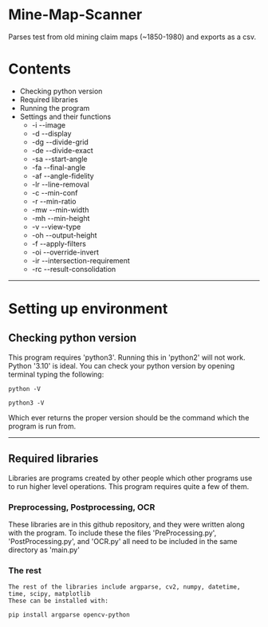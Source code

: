 # Mine-Map-Scanner
Parses test from old mining claim maps (~1850-1980) and exports as a csv.

# Contents
* Checking python version
* Required libraries
* Running the program
* Settings and their functions
  * -i --image
  * -d --display
  * -dg --divide-grid
  * -de --divide-exact
  * -sa --start-angle
  * -fa --final-angle
  * -af --angle-fidelity
  * -lr --line-removal
  * -c --min-conf
  * -r --min-ratio
  * -mw --min-width
  * -mh --min-height
  * -v --view-type
  * -oh --output-height
  * -f --apply-filters
  * -oi --override-invert
  * -ir --intersection-requirement
  * -rc --result-consolidation
---
# Setting up environment
## Checking python version
This program requires 'python3'. Running this in 'python2' will not work. Python '3.10' is ideal.
You can check your python version by opening terminal typing the following:
````
python -V
````
    python3 -V

Which ever returns the proper version should be the command which the program is run from.

---
## Required libraries
Libraries are programs created by other people which other programs use to run higher level operations. This program requires quite a few of them.
### Preprocessing, Postprocessing, OCR
These libraries are in this github repository, and they were written along with the program. To include these the files 'PreProcessing.py', 'PostProcessing.py', and 'OCR.py' all need to be included in the same directory as 'main.py'
### The rest
```
The rest of the libraries include argparse, cv2, numpy, datetime, time, scipy, matplotlib
These can be installed with:
```
````
pip install argparse opencv-python
